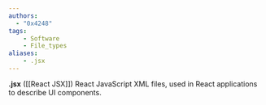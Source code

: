 ```yaml
---
authors:
  - "0x4248"
tags:
    - Software
    - File_types
aliases:
    - .jsx
---
```

**.jsx** ([[React JSX]]) React JavaScript XML files, used in React applications to describe UI components.
